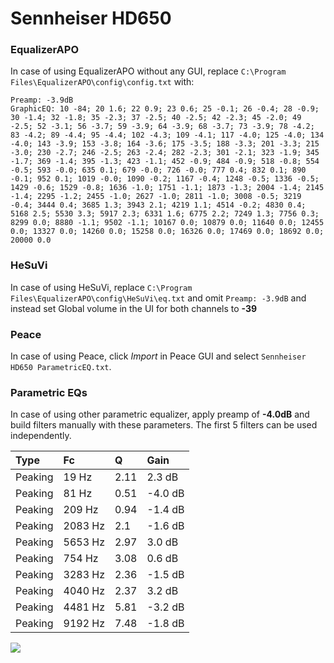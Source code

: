 # Sennheiser HD650

### EqualizerAPO
In case of using EqualizerAPO without any GUI, replace `C:\Program Files\EqualizerAPO\config\config.txt`
with:
```
Preamp: -3.9dB
GraphicEQ: 10 -84; 20 1.6; 22 0.9; 23 0.6; 25 -0.1; 26 -0.4; 28 -0.9; 30 -1.4; 32 -1.8; 35 -2.3; 37 -2.5; 40 -2.5; 42 -2.3; 45 -2.0; 49 -2.5; 52 -3.1; 56 -3.7; 59 -3.9; 64 -3.9; 68 -3.7; 73 -3.9; 78 -4.2; 83 -4.2; 89 -4.4; 95 -4.4; 102 -4.3; 109 -4.1; 117 -4.0; 125 -4.0; 134 -4.0; 143 -3.9; 153 -3.8; 164 -3.6; 175 -3.5; 188 -3.3; 201 -3.3; 215 -3.0; 230 -2.7; 246 -2.5; 263 -2.4; 282 -2.3; 301 -2.1; 323 -1.9; 345 -1.7; 369 -1.4; 395 -1.3; 423 -1.1; 452 -0.9; 484 -0.9; 518 -0.8; 554 -0.5; 593 -0.0; 635 0.1; 679 -0.0; 726 -0.0; 777 0.4; 832 0.1; 890 -0.1; 952 0.1; 1019 -0.0; 1090 -0.2; 1167 -0.4; 1248 -0.5; 1336 -0.5; 1429 -0.6; 1529 -0.8; 1636 -1.0; 1751 -1.1; 1873 -1.3; 2004 -1.4; 2145 -1.4; 2295 -1.2; 2455 -1.0; 2627 -1.0; 2811 -1.0; 3008 -0.5; 3219 -0.4; 3444 0.4; 3685 1.3; 3943 2.1; 4219 1.1; 4514 -0.2; 4830 0.4; 5168 2.5; 5530 3.3; 5917 2.3; 6331 1.6; 6775 2.2; 7249 1.3; 7756 0.3; 8299 0.0; 8880 -1.1; 9502 -1.1; 10167 0.0; 10879 0.0; 11640 0.0; 12455 0.0; 13327 0.0; 14260 0.0; 15258 0.0; 16326 0.0; 17469 0.0; 18692 0.0; 20000 0.0
```

### HeSuVi
In case of using HeSuVi, replace `C:\Program Files\EqualizerAPO\config\HeSuVi\eq.txt` and omit `Preamp:
-3.9dB` and instead set Global volume in the UI for both channels to **-39**

### Peace
In case of using Peace, click *Import* in Peace GUI and select `Sennheiser HD650 ParametricEQ.txt`.

### Parametric EQs
In case of using other parametric equalizer, apply preamp of **-4.0dB** and build filters manually with
these parameters. The first 5 filters can be used independently.

| Type    | Fc      |    Q | Gain    |
|:--------|:--------|:-----|:--------|
| Peaking | 19 Hz   | 2.11 | 2.3 dB  |
| Peaking | 81 Hz   | 0.51 | -4.0 dB |
| Peaking | 209 Hz  | 0.94 | -1.4 dB |
| Peaking | 2083 Hz | 2.1  | -1.6 dB |
| Peaking | 5653 Hz | 2.97 | 3.0 dB  |
| Peaking | 754 Hz  | 3.08 | 0.6 dB  |
| Peaking | 3283 Hz | 2.36 | -1.5 dB |
| Peaking | 4040 Hz | 2.37 | 3.2 dB  |
| Peaking | 4481 Hz | 5.81 | -3.2 dB |
| Peaking | 9192 Hz | 7.48 | -1.8 dB |

![](https://raw.githubusercontent.com/jaakkopasanen/AutoEq/master/results/headphonecom/sbaf-serious/Sennheiser%20HD650/Sennheiser%20HD650.png)